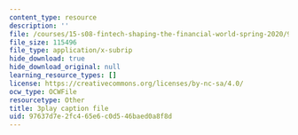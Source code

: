 ```yaml
---
content_type: resource
description: ''
file: /courses/15-s08-fintech-shaping-the-financial-world-spring-2020/97637d7e2fc465e6c0d546baed0a8f8d_90JWoR9MfYU.srt
file_size: 115496
file_type: application/x-subrip
hide_download: true
hide_download_original: null
learning_resource_types: []
license: https://creativecommons.org/licenses/by-nc-sa/4.0/
ocw_type: OCWFile
resourcetype: Other
title: 3play caption file
uid: 97637d7e-2fc4-65e6-c0d5-46baed0a8f8d
---
```

